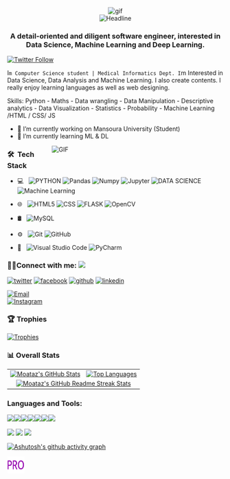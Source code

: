 <div align=center>
          <img alt="gif" align="center" src="https://github.com/Wandrys-dev/Wandrys-dev/blob/main/git.gif" width=300 height=300/>
    </div>

<div align=center>
        <img src="https://readme-typing-svg.herokuapp.com?color=%236FDA44&size=32&center=true&vCenter=true&width=600&height=50&lines=Hi+there+I'm+Moataz+Elmesmary+%F0%9F%91%8B;ML+and+DL+Learner;Passionate+Junior+Data+Scientist;Python+language+Enthusiast" alt="Headline" />
    </div>

<h3 align="center">A detail-oriented and diligent software engineer, interested in Data Science, Machine Learning and Deep Learning.</h3>


[![Twitter Follow](https://img.shields.io/twitter/follow/MoatazElmesmary?color=1DA1F2&logo=twitter&style=for-the-badge)](https://twitter.com/intent/follow?original_referer=https%3A%2F%2Fgithub.com%2FMoatazElmesmary&screen_name=MoatazElmesmary)<br>




I`m Computer Science student | Medical Informatics Dept. I`m Interested in Data Science, Data Analysis and Machine Learning. I also create contents. I really enjoy learning languages as well as web designing.


Skills: Python - Maths - Data wrangling - Data Manipulation - Descriptive analytics - Data Visualization - Statistics - Probability - Machine Learning /HTML / CSS/ JS

- 🔭 I’m currently working on Mansoura University (Student) 
- 🌱 I’m currently learning ML & DL




<img align="right" width="400" alt="GIF" src="https://blog.cloudlayer.io/content/images/2020/12/coding-freak.gif"/>






<h3> 🛠 &nbsp;Tech Stack</h3>

- 💻 &nbsp;
  ![PYTHON](https://img.shields.io/badge/-Python-333333?style=flat&logo=python)
  ![Pandas](https://img.shields.io/badge/Pandas-150458?style=flat-square&logo=pandas&logoColor=white")
  ![Numpy](https://img.shields.io/badge/Numpy-013243?style=flat-square&logo=numpy&logoColor=white")
  ![Jupyter](https://img.shields.io/badge/Jupyter-F37626?style=flat-square&logo=Jupyter&logoColor=white)
  ![DATA SCIENCE](https://img.shields.io/badge/-Data%20Science-333333?style=flat&logo=data%20science)
  ![Machine Learning](https://img.shields.io/badge/-ML-333333?style=flat&logo=ML)

- 🌐 &nbsp;
  ![HTML5](https://img.shields.io/badge/-HTML5-333333?style=flat&logo=HTML5)
  ![CSS](https://img.shields.io/badge/-CSS-333333?style=flat&logo=CSS3&logoColor=1572B6)
  ![FLASK](https://img.shields.io/badge/-Flask-333333?style=flat&logo=flask)
  ![OpenCV](https://img.shields.io/badge/-OpenCV-333333?style=flat&logo=OpenCV)
- 🛢 &nbsp;
  ![MySQL](https://img.shields.io/badge/-MySQL-333333?style=flat&logo=mysql)
- ⚙️ &nbsp;
  ![Git](https://img.shields.io/badge/-Git-333333?style=flat&logo=git)
  ![GitHub](https://img.shields.io/badge/-GitHub-333333?style=flat&logo=github)
- 🔧 &nbsp;
  ![Visual Studio Code](https://img.shields.io/badge/-Visual%20Studio%20Code-333333?style=flat&logo=visual-studio-code&logoColor=007ACC)
  ![PyCharm](https://img.shields.io/badge/-Pycharm-333333?style=flat&logo=Pycharm-code&logoColor=007ACC)


<h3 align="left">🤝🏻Connect with me: <img src="https://github.com/TheDudeThatCode/TheDudeThatCode/blob/master/Assets/Handshake.gif" height="32px"></h3>


[<img src='https://cdn.jsdelivr.net/npm/simple-icons@3.0.1/icons/twitter.svg' alt='twitter' height='40'>](https://twitter.com/MoatazElmesmary)
[<img src='https://cdn.jsdelivr.net/npm/simple-icons@3.0.1/icons/facebook.svg' alt='facebook' height='40'>](https://www.facebook.com/MoatazElmesmary)
[<img src='https://cdn.jsdelivr.net/npm/simple-icons@3.0.1/icons/github.svg' alt='github' height='40'>](https://github.com/Moataz-Elmesmary)  [<img src='https://cdn.jsdelivr.net/npm/simple-icons@3.0.1/icons/linkedin.svg' alt='linkedin' height='40'>](https://www.linkedin.com/in/MoatazElmesmary/)   

<a href="mailto:MoatazElmesmary@std.mans.edu.eg"><img alt="Email" src="https://img.shields.io/badge/Email-MoatazElmesmary@std.mans.edu.eg-blue?style=flat-square&logo=gmail"></a><br>
<a href="https://www.instagram.com/moatazelmesmary/"><img alt="Instagram" src="https://img.shields.io/badge/Instagram-moatazelmesmary-blue?style=flat-square&logo=instagram"></a>

### 🏆 Trophies

[![Trophies](https://github-profile-trophy.vercel.app/?username=Moataz-Elmesmary&no-frame=true&no-bg=true&theme=juicyfresh&column=5&margin-w=5&margin-h=5)](https://github.com/ryo-ma/github-profile-trophy)


### 📊 Overall Stats

<table>
  <tr>
    <td>
      <a href="https://github.com/Moataz-Elmesmary/github-readme-stats"> <img src="https://github-readme-stats.vercel.app/api?username=Moataz-Elmesmary&hide_border=true&show_icons=true" alt="Moataz's GitHub Stats" /> </a>
    </td>
    <td>
      <a href="https://github.com/Moataz-Elmesmary/github-readme-stats"> <img src="https://github-readme-stats.vercel.app/api/top-langs/?username=Moataz-Elmesmary&hide_border=true&langs_count=8&layout=compact" alt="Top Languages" /> </a>
    </td>
  </tr>
  <tr>
    <td colspan=2 align="center">
      <a href="https://git.io/streak-stats"> <img src="http://github-readme-streak-stats.herokuapp.com?user=Moataz-Elmesmary&hide_border=true&background=f6f8fa&currStreakLabel=000000&date_format=j%20M%5B%20Y%5D" alt="Moataz's GitHub Readme Streak Stats" /> </a>
    </td>
  </tr>
</table>

<h3 align="left">Languages and Tools:</h3>

<img height=50 src="https://cdn.jsdelivr.net/gh/devicons/devicon/icons/python/python-original.svg"/><img height=50 src="https://cdn.jsdelivr.net/gh/devicons/devicon/icons/html5/html5-original.svg" /><img height=50 src="https://cdn.jsdelivr.net/gh/devicons/devicon/icons/css3/css3-original.svg" /><img height=50 src="https://cdn.jsdelivr.net/gh/devicons/devicon/icons/git/git-plain.svg"/><img height=50 src="https://cdn.jsdelivr.net/gh/devicons/devicon/icons/github/github-original.svg"/><img height=50 src="https://cdn.jsdelivr.net/gh/devicons/devicon/icons/mysql/mysql-original.svg"/><img height=50 src="https://cdn.jsdelivr.net/gh/devicons/devicon/icons/vscode/vscode-original.svg"/>





<img src="https://github-readme-stats.vercel.app/api/top-langs?username=Moataz-Elmesmary&layout=compact"/>


<img src="https://github-readme-stats.vercel.app/api?username=Moataz-Elmesmary&show_icons=true"/>


<img src="https://github-readme-streak-stats.herokuapp.com/?user=Moataz-Elmesmary"/>




[![Ashutosh's github activity graph](https://activity-graph.herokuapp.com/graph?username=Moataz-Elmesmary&theme=react-dark)](https://github.com/Moataz-Elmesmary/github-readme-activity-graph)

<a href='https://github.com/pricing'><img src='https://raw.githubusercontent.com/acervenky/animated-github-badges/master/assets/pro.gif' width='40' height='40'></a> 

